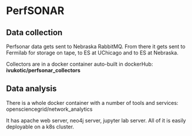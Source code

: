 # PerfSONAR 

## Data collection
    
Perfsonar data gets sent to Nebraska RabbitMQ. From there it gets sent to Fermilab for storage on tape, to ES at UChicago and to ES at Nebraska. 

Collectors are in a docker container auto-built in dockerHub:              __ivukotic/perfsonar_collectors__
    
## Data analysis

There is a whole docker container with a number of tools and services:          opensciencegrid/network_analytics 

It has apache web server, neo4j server, jupyter lab server. All of it is easily deployable on a k8s cluster.
    
